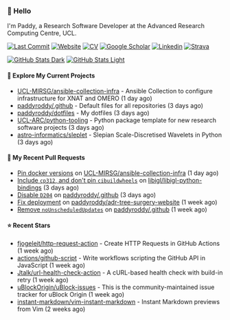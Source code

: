 ### 👋 Hello

I'm Paddy, a Research Software Developer at the Advanced Research Computing
Centre, UCL.

[![Last Commit](https://img.shields.io/github/last-commit/paddyroddy/paddyroddy/main?label=updated)](https://github.com/paddyroddy)
[![Website](https://img.shields.io/badge/GitHub%20Pages-222?logo=githubpages&logoColor=fff&style=for-the-badge&style=flat)](https://paddyroddy.github.io)
[![CV](https://img.shields.io/badge/CV-PDF-pink.svg)](https://paddyroddy.github.io/cv)
[![Google Scholar](https://img.shields.io/badge/Google%20Scholar-4285F4?logo=googlescholar&logoColor=fff&style=for-the-badge&style=flat)](https://scholar.google.com/citations?user=OFigHUwAAAAJ)
[![Linkedin](https://img.shields.io/badge/LinkedIn-0A66C2?logo=linkedin&logoColor=fff&style=for-the-badge&style=flat)](https://www.linkedin.com/in/patrickjamesroddy)
[![Strava](https://img.shields.io/badge/Strava-FC4C02?style=for-the-badge&logo=strava&logoColor=white&style=flat)](https://www.strava.com/athletes/patrick_roddy)

[![GitHub Stats Dark](https://github-readme-stats-paddyroddy.vercel.app/api?username=paddyroddy&disable_animations=true&hide_border=true&hide_title=true&include_all_commits=true&rank_icon=github&show=prs_merged,reviews&show_icons=true&theme=tokyonight)](https://github.com/paddyroddy/paddyroddy#gh-dark-mode-only)
[![GitHub Stats Light](https://github-readme-stats-paddyroddy.vercel.app/api?username=paddyroddy&disable_animations=true&hide_border=true&hide_title=true&include_all_commits=true&rank_icon=github&show=prs_merged,reviews&show_icons=true&theme=default)](https://github.com/paddyroddy/paddyroddy#gh-light-mode-only)

#### 👷 Explore My Current Projects

- [UCL-MIRSG/ansible-collection-infra](https://github.com/UCL-MIRSG/ansible-collection-infra) - Ansible Collection to configure infrastructure for XNAT and OMERO
  (1 day ago)
- [paddyroddy/.github](https://github.com/paddyroddy/.github) - Default files for all repositories
  (3 days ago)
- [paddyroddy/dotfiles](https://github.com/paddyroddy/dotfiles) - My dotfiles
  (3 days ago)
- [UCL-ARC/python-tooling](https://github.com/UCL-ARC/python-tooling) - Python package template for new research software projects
  (3 days ago)
- [astro-informatics/sleplet](https://github.com/astro-informatics/sleplet) - Slepian Scale-Discretised Wavelets in Python
  (3 days ago)

#### 🔨 My Recent Pull Requests

- [Pin docker versions](https://github.com/UCL-MIRSG/ansible-collection-infra/pull/67) on [UCL-MIRSG/ansible-collection-infra](https://github.com/UCL-MIRSG/ansible-collection-infra)
  (1 day ago)
- [Include `cp312`, and don&#39;t pin `cibuildwheels`](https://github.com/libigl/libigl-python-bindings/pull/222) on [libigl/libigl-python-bindings](https://github.com/libigl/libigl-python-bindings)
  (3 days ago)
- [Disable `D204`](https://github.com/paddyroddy/.github/pull/191) on [paddyroddy/.github](https://github.com/paddyroddy/.github)
  (3 days ago)
- [Fix deployment](https://github.com/paddyroddy/adr-tree-surgery-website/pull/55) on [paddyroddy/adr-tree-surgery-website](https://github.com/paddyroddy/adr-tree-surgery-website)
  (1 week ago)
- [Remove `noUnscheduledUpdates`](https://github.com/paddyroddy/.github/pull/189) on [paddyroddy/.github](https://github.com/paddyroddy/.github)
  (1 week ago)

#### ⭐ Recent Stars

- [fjogeleit/http-request-action](https://github.com/fjogeleit/http-request-action) - Create HTTP Requests in GitHub Actions
  (1 week ago)
- [actions/github-script](https://github.com/actions/github-script) - Write workflows scripting the GitHub API in JavaScript
  (1 week ago)
- [Jtalk/url-health-check-action](https://github.com/Jtalk/url-health-check-action) - A cURL-based health check with build-in retry 
  (1 week ago)
- [uBlockOrigin/uBlock-issues](https://github.com/uBlockOrigin/uBlock-issues) - This is the community-maintained issue tracker for uBlock Origin
  (1 week ago)
- [instant-markdown/vim-instant-markdown](https://github.com/instant-markdown/vim-instant-markdown) - Instant Markdown previews from Vim
  (2 weeks ago)
